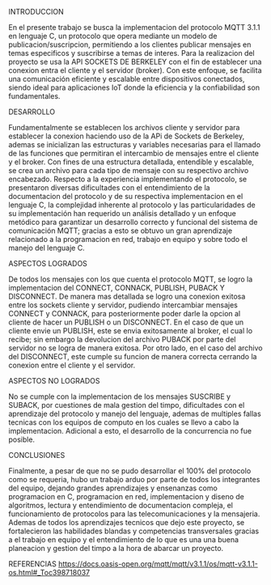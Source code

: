 INTRODUCCION

En el presente trabajo se busca la implementacion del protocolo MQTT 3.1.1 en lenguaje C, un protocolo que opera mediante un modelo de publicacion/suscripcion, permitiendo a los clientes publicar mensajes en temas especificos y suscribirse a temas de interes. Para la realizacion del proyecto se usa la API SOCKETS DE BERKELEY con el fin de establecer una conexion entra el cliente y el servidor (broker).
Con este enfoque, se facilita una comunicación eficiente y escalable entre dispositivos conectados, siendo ideal para aplicaciones IoT donde la eficiencia y la confiabilidad son fundamentales.

DESARROLLO

Fundamentalmente se establecen los archivos cliente y servidor para establecer la conexion haciendo uso de la APi de Sockets de Berkeley, ademas se inicializan las estructuras y variables necesarias para el llamado de las funciones que permitiran el intercambio de mensajes entre el cliente y el broker. Con fines de una estructura detallada, entendible y escalable, se crea un archivo para cada tipo de mensaje con su respectivo archivo encabezado. 
Respecto a la experiencia implementando el protocolo, se presentaron diversas dificultades con el entendimiento de la documentacion del protocolo y de su respectiva implementacion en el lenguaje C, la complejidad inherente al protocolo y las particularidades de su implementación han requerido un análisis detallado y un enfoque metódico para garantizar un desarrollo correcto y funcional del sistema de comunicación MQTT; gracias a esto se obtuvo un gran aprendizaje relacionado a la programacion en red, trabajo en equipo y sobre todo el manejo del lenguaje C. 

ASPECTOS LOGRADOS

De todos los mensajes con los que cuenta el protocolo MQTT, se logro la implementacion del CONNECT, CONNACK, PUBLISH, PUBACK Y DISCONNECT. De manera mas detallada se logro una conexion exitosa entre los sockets cliente y servidor, pudiendo 
intercambiar mensajes CONNECT y CONNACK, para posteriormente poder darle la opcion al cliente de hacer un PUBLISH o un DISCONNECT. En el caso de que un cliente envie un PUBLISH, este se envia exitosamente al broker, el cual lo recibe; sin embargo la devolucion del archivo PUBACK por parte del servidor no se logra de manera exitosa. Por otro lado, en el caso del archivo del DISCONNECT, este cumple su funcion de manera correcta cerrando la conexion entre el cliente y el servidor. 

ASPECTOS NO LOGRADOS

No se cumple con la implementacion de los mensajes SUSCRIBE y SUBACK, por cuestiones de mala gestion del timpo, dificultades con el aprendizaje del protocolo y manejo del lenguaje, ademas de multiples fallas tecnicas con los equipos de computo en los cuales se llevo a cabo la implementacion. Adicional a esto, el desarrollo de la concurrencia no fue posible. 

CONCLUSIONES 

Finalmente, a pesar de que no se pudo desarrollar el 100% del protocolo como se requeria, hubo un trabajo arduo por parte de todos los integrantes del equipo, dejando grandes aprendizajes y ensenanzas como programacion en C, programacion en red, implementacion y diseno de algoritmos, lectura y entendimiento de documentacion compleja, el funcionamiento de protocolos para las telecomunicaciones y la mensajeria. Ademas de todos los aprendizajes tecnicos que dejo este proyecto, se fortalecieron las habilidades blandas y competencias transversales gracias a el trabajo en equipo y el entendimiento de lo que es una una buena planeacion y gestion del timpo a la hora de abarcar un proyecto.

REFERENCIAS
https://docs.oasis-open.org/mqtt/mqtt/v3.1.1/os/mqtt-v3.1.1-os.html#_Toc398718037

